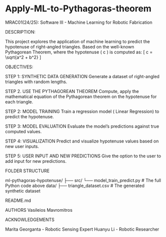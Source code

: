 # Apply-ML-to-Pythagoras-theorem

MRAC01(24/25): Software III - Machine Learning for Robotic Fabrication

DESCRIPTION:

This project explores the application of machine learning to predict the hypotenuse of right-angled triangles. Based on the well-known Pythagorean Theorem, where the hypotenuse \( c \) is computed as:
[ c = \sqrt{a^2 + b^2} \]

OBJECTIVES: 

STEP 1: SYNTHETIC DATA GENERATION 
Generate a dataset of right-angled triangles with random lengths.

STEP 2. USE THE PYTHAGOREAN THEOREM
Compute, apply the mathematical equation of the Pythagorean theorem on the hypotenuse for each triangle.

STEP 2: MODEL TRAINING
Train  a regression model ( Linear Regression) to predict the hypotenuse.

STEP 3: MODEL EVALUATION
Evaluate the model’s predictions against true computed values.

STEP 4: VISUALIZATION
Predict and visualize hypotenuse values based on new user inputs.

STEP 5: USER INPUT AND NEW PREDICTIONS
Give the option to the user to add input for new predictions.


FOLDER STRUCTURE


ml-pythagoras-hypotenuse/
├── src/
     └── model_train_predict.py     # The full Python code above
data/
├── triangle_dataset.csv       # The generated synthetic dataset

README.md   

AUTHORS
Vasileios Mavromitros


ACKNOWLEDGEMENTS 


Marita Georganta - Robotic Sensing Expert
Huanyu Li - Robotic Researcher




